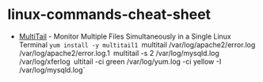 # linux-commands-cheat-sheet
- [MultiTail](https://www.tecmint.com/view-multiple-files-in-linux/) - Monitor Multiple Files Simultaneously in a Single Linux Terminal
`yum install -y multitail1
`multitail /var/log/apache2/error.log /var/log/apache2/error.log.1`
`multitail -s 2 /var/log/mysqld.log /var/log/xferlog`
`ultitail -ci green /var/log/yum.log -ci yellow -I /var/log/mysqld.log`
